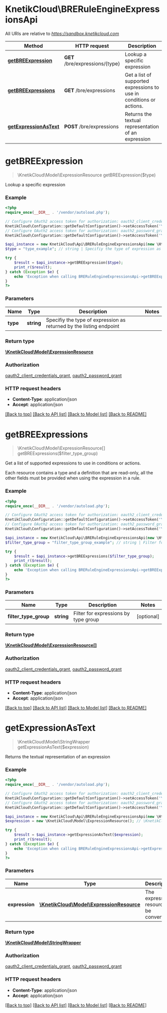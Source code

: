 # KnetikCloud\BRERuleEngineExpressionsApi

All URIs are relative to *https://sandbox.knetikcloud.com*

Method | HTTP request | Description
------------- | ------------- | -------------
[**getBREExpression**](BRERuleEngineExpressionsApi.md#getBREExpression) | **GET** /bre/expressions/{type} | Lookup a specific expression
[**getBREExpressions**](BRERuleEngineExpressionsApi.md#getBREExpressions) | **GET** /bre/expressions | Get a list of supported expressions to use in conditions or actions.
[**getExpressionAsText**](BRERuleEngineExpressionsApi.md#getExpressionAsText) | **POST** /bre/expressions | Returns the textual representation of an expression


# **getBREExpression**
> \KnetikCloud\Model\ExpressionResource getBREExpression($type)

Lookup a specific expression

### Example
```php
<?php
require_once(__DIR__ . '/vendor/autoload.php');

// Configure OAuth2 access token for authorization: oauth2_client_credentials_grant
KnetikCloud\Configuration::getDefaultConfiguration()->setAccessToken('YOUR_ACCESS_TOKEN');
// Configure OAuth2 access token for authorization: oauth2_password_grant
KnetikCloud\Configuration::getDefaultConfiguration()->setAccessToken('YOUR_ACCESS_TOKEN');

$api_instance = new KnetikCloud\Api\BRERuleEngineExpressionsApi(new \Http\Adapter\Guzzle6\Client());
$type = "type_example"; // string | Specifiy the type of expression as returned by the listing endpoint

try {
    $result = $api_instance->getBREExpression($type);
    print_r($result);
} catch (Exception $e) {
    echo 'Exception when calling BRERuleEngineExpressionsApi->getBREExpression: ', $e->getMessage(), PHP_EOL;
}
?>
```

### Parameters

Name | Type | Description  | Notes
------------- | ------------- | ------------- | -------------
 **type** | **string**| Specifiy the type of expression as returned by the listing endpoint |

### Return type

[**\KnetikCloud\Model\ExpressionResource**](../Model/ExpressionResource.md)

### Authorization

[oauth2_client_credentials_grant](../../README.md#oauth2_client_credentials_grant), [oauth2_password_grant](../../README.md#oauth2_password_grant)

### HTTP request headers

 - **Content-Type**: application/json
 - **Accept**: application/json

[[Back to top]](#) [[Back to API list]](../../README.md#documentation-for-api-endpoints) [[Back to Model list]](../../README.md#documentation-for-models) [[Back to README]](../../README.md)

# **getBREExpressions**
> \KnetikCloud\Model\ExpressionResource[] getBREExpressions($filter_type_group)

Get a list of supported expressions to use in conditions or actions.

Each resource contains a type and a definition that are read-only, all the other fields must be provided when using the expression in a rule.

### Example
```php
<?php
require_once(__DIR__ . '/vendor/autoload.php');

// Configure OAuth2 access token for authorization: oauth2_client_credentials_grant
KnetikCloud\Configuration::getDefaultConfiguration()->setAccessToken('YOUR_ACCESS_TOKEN');
// Configure OAuth2 access token for authorization: oauth2_password_grant
KnetikCloud\Configuration::getDefaultConfiguration()->setAccessToken('YOUR_ACCESS_TOKEN');

$api_instance = new KnetikCloud\Api\BRERuleEngineExpressionsApi(new \Http\Adapter\Guzzle6\Client());
$filter_type_group = "filter_type_group_example"; // string | Filter for expressions by type group

try {
    $result = $api_instance->getBREExpressions($filter_type_group);
    print_r($result);
} catch (Exception $e) {
    echo 'Exception when calling BRERuleEngineExpressionsApi->getBREExpressions: ', $e->getMessage(), PHP_EOL;
}
?>
```

### Parameters

Name | Type | Description  | Notes
------------- | ------------- | ------------- | -------------
 **filter_type_group** | **string**| Filter for expressions by type group | [optional]

### Return type

[**\KnetikCloud\Model\ExpressionResource[]**](../Model/ExpressionResource.md)

### Authorization

[oauth2_client_credentials_grant](../../README.md#oauth2_client_credentials_grant), [oauth2_password_grant](../../README.md#oauth2_password_grant)

### HTTP request headers

 - **Content-Type**: application/json
 - **Accept**: application/json

[[Back to top]](#) [[Back to API list]](../../README.md#documentation-for-api-endpoints) [[Back to Model list]](../../README.md#documentation-for-models) [[Back to README]](../../README.md)

# **getExpressionAsText**
> \KnetikCloud\Model\StringWrapper getExpressionAsText($expression)

Returns the textual representation of an expression

### Example
```php
<?php
require_once(__DIR__ . '/vendor/autoload.php');

// Configure OAuth2 access token for authorization: oauth2_client_credentials_grant
KnetikCloud\Configuration::getDefaultConfiguration()->setAccessToken('YOUR_ACCESS_TOKEN');
// Configure OAuth2 access token for authorization: oauth2_password_grant
KnetikCloud\Configuration::getDefaultConfiguration()->setAccessToken('YOUR_ACCESS_TOKEN');

$api_instance = new KnetikCloud\Api\BRERuleEngineExpressionsApi(new \Http\Adapter\Guzzle6\Client());
$expression = new \KnetikCloud\Model\ExpressionResource(); // \KnetikCloud\Model\ExpressionResource | The expression resource to be converted

try {
    $result = $api_instance->getExpressionAsText($expression);
    print_r($result);
} catch (Exception $e) {
    echo 'Exception when calling BRERuleEngineExpressionsApi->getExpressionAsText: ', $e->getMessage(), PHP_EOL;
}
?>
```

### Parameters

Name | Type | Description  | Notes
------------- | ------------- | ------------- | -------------
 **expression** | [**\KnetikCloud\Model\ExpressionResource**](../Model/ExpressionResource.md)| The expression resource to be converted | [optional]

### Return type

[**\KnetikCloud\Model\StringWrapper**](../Model/StringWrapper.md)

### Authorization

[oauth2_client_credentials_grant](../../README.md#oauth2_client_credentials_grant), [oauth2_password_grant](../../README.md#oauth2_password_grant)

### HTTP request headers

 - **Content-Type**: application/json
 - **Accept**: application/json

[[Back to top]](#) [[Back to API list]](../../README.md#documentation-for-api-endpoints) [[Back to Model list]](../../README.md#documentation-for-models) [[Back to README]](../../README.md)

